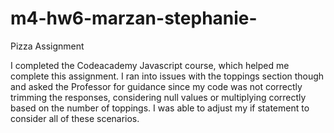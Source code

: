 # m4-hw6-marzan-stephanie-
Pizza Assignment

I completed the Codeacademy Javascript course, which helped me complete this assignment. I ran into issues with the toppings section though and asked the Professor for guidance since my code was not correctly trimming the responses, considering null values or multiplying correctly based on the number of toppings. I was able to adjust my if statement to consider all of these scenarios. 